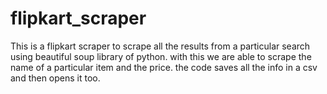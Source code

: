 # flipkart_scraper
This is a flipkart scraper to scrape all the results from a particular search using beautiful soup library of python.
with this we are able to scrape the name of a particular item and the price.
the code saves all the info in a csv and then opens it too.
